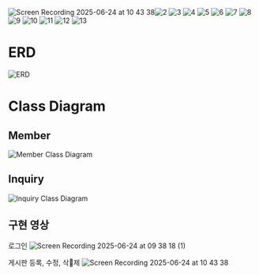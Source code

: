 ![Screen Recording 2025-06-24 at 10 43 38](https://github.com/user-attachments/assets/9c27e928-3025-44a4-8681-f2be6f82962d)![2](https://github.com/user-attachments/assets/ea8b5d9d-151a-4a6c-b7cf-04da69081542)
![3](https://github.com/user-attachments/assets/4810b7d7-d052-4936-b64a-f48314222bbf)
![4](https://github.com/user-attachments/assets/e1abddf0-8d73-4051-9f43-ef1f838a147b)
![5](https://github.com/user-attachments/assets/e175e0d5-6095-4d50-a952-4a4ae0343512)
![6](https://github.com/user-attachments/assets/4d64fcf3-7646-4bdc-a559-6ada4541fbd5)
![7](https://github.com/user-attachments/assets/d97d0cce-cef1-4378-81fc-d1c24e0b3f9f)
![8](https://github.com/user-attachments/assets/aacefd2c-448b-46cc-a274-1ec3ccce4517)
![9](https://github.com/user-attachments/assets/2e4c2658-0316-4d92-b055-5a2ac50f9c76)
![10](https://github.com/user-attachments/assets/1044240e-9fa4-48d8-9284-d278f5995437)
![11](https://github.com/user-attachments/assets/82979a46-cf0b-4e4d-a7a5-61112af63c38)
![12](https://github.com/user-attachments/assets/ff6449ad-b312-4136-a331-77e21dd01c53)
![13](https://github.com/user-attachments/assets/63bf276d-f941-48c2-9b54-428d87bee1a9)
# ERD
![ERD](https://github.com/user-attachments/assets/5c905c29-9caf-4321-8059-17432750bb56)

# Class Diagram
## Member
![Member Class Diagram](https://github.com/user-attachments/assets/12d0f157-b789-4ae2-afa3-c73e564d2b14)

## Inquiry
![Inquiry Class Diagram](https://github.com/user-attachments/assets/6788f3c5-e1d6-4553-abac-1b279fb2636c)


## 구현 영상
로그인
![Screen Recording 2025-06-24 at 09 38 18 (1)](https://github.com/user-attachments/assets/8d595b55-c509-499c-8729-fa5255c17936)

게시판 등록, 수정, 삭제
![Screen Recording 2025-06-24 at 10 43 38](https://github.com/user-attachments/assets/9c972925-9ad8-4546-8f9f-506409e3311f)
